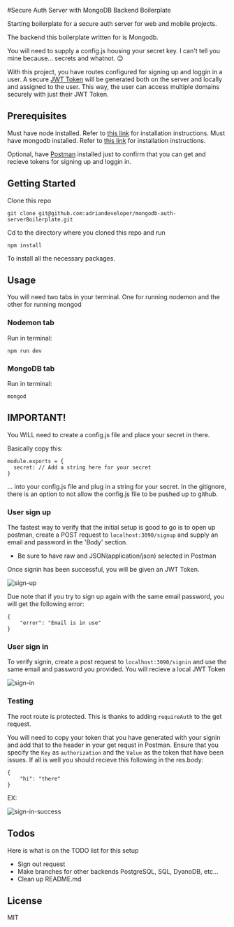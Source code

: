 #Secure Auth Server with MongoDB Backend Boilerplate

Starting boilerplate for a secure auth server for web and mobile projects.

The backend this boilerplate written for is Mongodb. 

You will need to supply a config.js housing your secret key.  I can't tell you mine because... secrets and whatnot. 😉

With this project, you have routes configured for signing up and loggin in a user.  A secure [JWT Token](https://jwt.io/) will be generated both on the server and locally and assigned to the user. This way, the user can access multiple domains securely with just their JWT Token.

## Prerequisites
Must have node installed.  Refer to [this link](https://nodejs.org/en/ "Node Homepage") for installation instructions.
Must have mongodb installed. Refer to [this link](https://docs.mongodb.com/manual/administration/install-community/ "MongoDb Community Edition Installation") for installation instructions.

Optional, have [Postman](https://www.getpostman.com/ "Postman Homepage") installed just to confirm that you can get and recieve tokens for signing up and loggin in.


## Getting Started
Clone this repo

```
git clone git@github.com:adriandeveloper/mongodb-auth-serverBoilerplate.git
```

Cd to the directory where you cloned this repo and run
```
npm install
```

To install all the necessary packages.

## Usage

You will need two tabs in your terminal.  One for running nodemon and the other for running mongod

### Nodemon tab
Run in terminal:
```
npm run dev
```

### MongoDB tab
Run in terminal:
```
mongod
```

## IMPORTANT!
You WILL need to create a config.js file and place your secret in there.  

Basically copy this:

```
module.exports = {
  secret: // Add a string here for your secret
}
```

... into your config.js file and plug in a string for your secret.
In the gitignore, there is an option to not allow the config.js file to be pushed up to github.  

### User sign up
The fastest way to verify that the initial setup is good to go is to open up postman, create a POST request to ```localhost:3090/signup``` and supply an email and password in the 'Body' section. 

* Be sure to have raw and JSON(application/json) selected in Postman

Once signin has been successful, you will be given an JWT Token.

![sign-up](https://imgur.com/3pw46dr)

Due note that if you try to sign up again with the same email password, you will get the following error:

```
{
    "error": "Email is in use"
}
```

### User sign in
To verify signin, create a post request to ```localhost:3090/signin``` and use the same email and password you provided. You will recieve a local JWT Token

![sign-in](https://imgur.com/WAraQix)

### Testing
The root route is protected. This is thanks to adding ```requireAuth``` to the  get request.

You will need to copy your token that you have generated with your signin and add that to the header in your get requst in Postman.  Ensure that you specify the ```Key``` as ```authorization``` and the ```Value``` as the token that have been issues.  If all is well you should recieve this following in the res.body:

```
{
    "hi": "there"
}
```

EX:

![sign-in-success](https://imgur.com/gZFQTdG)



## Todos
Here is what is on the TODO list for this setup

- Sign out request
- Make branches for other backends PostgreSQL, SQL, DyanoDB, etc...
- Clean up README.md

## License
MIT